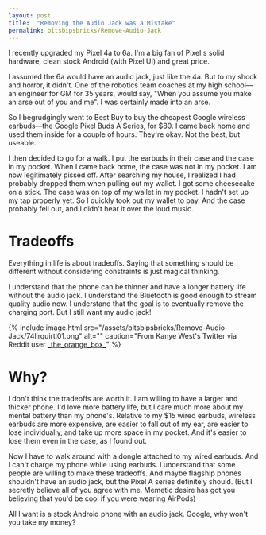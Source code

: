 ```yaml
---
layout: post
title:  "Removing the Audio Jack was a Mistake"
permalink: bitsbipsbricks/Remove-Audio-Jack
---
```


I recently upgraded my Pixel 4a to 6a. I'm a big fan of Pixel's solid hardware, clean stock Android (with Pixel UI) and great price.

I assumed the 6a would have an audio jack, just like the 4a. But to my shock and horror, it didn't. One of the robotics team coaches at my high school— an engineer for GM for 35 years, would say, "When you assume you make an arse out of you and me". I was certainly made into an arse.

So I begrudgingly went to Best Buy to buy the cheapest Google wireless earbuds—the Google Pixel Buds A Series, for $80. I came back home and used them inside for a couple of hours. They're okay. Not the best, but useable.

I then decided to go for a walk. I put the earbuds in their case and the case in my pocket. When I came back home, the case was not in my pocket. I am now legitimately pissed off. After searching my house, I realized I had probably dropped them when pulling out my wallet. I got some cheesecake on a stick. The case was on top of my wallet in my pocket. I hadn't set up my tap properly yet. So I quickly took out my wallet to pay. And the case probably fell out, and I didn't hear it over the loud music.
# Tradeoffs

Everything in life is about tradeoffs. Saying that something should be different without considering constraints is just magical thinking.

I understand that the phone can be thinner and have a longer battery life without the audio jack. I understand the Bluetooth is good enough to stream quality audio now. I understand that the goal is to eventually remove the charging port. But I still want my audio jack!


{% include image.html 
   src="/assets/bitsbipsbricks/Remove-Audio-Jack/74lirquirtl01.png" 
   alt="" 
   caption="From Kanye West's Twitter via Reddit user [\_the\_orange\_box\_](https://www.reddit.com/r/Kanye/comments/84ijrz/easily_my_favorite_kanye_tweet/)" 
%}


# Why?

I don't think the tradeoffs are worth it. I am willing to have a larger and thicker phone. I'd love more battery life, but I care much more about my mental battery than my phone's. Relative to my $15 wired earbuds, wireless earbuds are more expensive, are easier to fall out of my ear, are easier to lose individually, and take up more space in my pocket. And it's easier to lose them even in the case, as I found out.

Now I have to walk around with a dongle attached to my wired earbuds. And I can't charge my phone while using earbuds.
I understand that some people are willing to make these tradeoffs. And maybe flagship phones shouldn't have an audio jack, but the Pixel A series definitely should. (But I secretly believe all of you agree with me. Memetic desire has got you believing that you'd be cool if you were wearing AirPods)

All I want is a stock Android phone with an audio jack. Google, why won't you take my money?